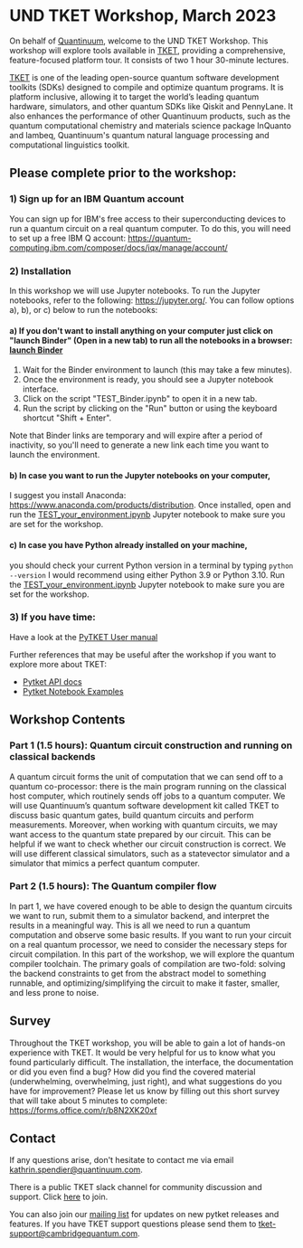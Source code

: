 # UND TKET Workshop, March 2023

On behalf of [Quantinuum](https://www.quantinuum.com/), welcome to the UND TKET Workshop. This workshop will explore tools available in [TKET](https://www.quantinuum.com/developers/tket), providing a comprehensive, feature-focused platform tour. It consists of two 1 hour 30-minute lectures.

[TKET](https://www.quantinuum.com/developers/tket) is one of the leading open-source quantum software development toolkits (SDKs) designed to compile and optimize quantum programs. It is platform inclusive, allowing it to target the world’s leading quantum hardware, simulators, and other quantum SDKs like Qiskit and PennyLane. It also enhances the performance of other Quantinuum products, such as the quantum computational chemistry and materials science package InQuanto and lambeq, Quantinuum's quantum natural language processing and computational linguistics toolkit. 

## Please complete prior to the workshop:
### 1) Sign up for an IBM Quantum account
You can sign up for IBM's free access to their superconducting devices to run a quantum circuit on a real quantum computer. To do this, you will need to set up a free IBM Q account: 
https://quantum-computing.ibm.com/composer/docs/iqx/manage/account/

### 2) Installation
In this workshop we will use Jupyter notebooks. To run the Jupyter notebooks, refer to the following: https://jupyter.org/. You can follow options a), b), or c) below to run the notebooks:

#### a) If you don't want to install anything on your computer just click on "launch Binder" (Open in a new tab) to run all the notebooks in a browser: [launch Binder](https://mybinder.org/v2/gh/spendierk/UND-TKET-Workshop-2023/main)
 1. Wait for the Binder environment to launch (this may take a few minutes).
 2. Once the environment is ready, you should see a Jupyter notebook interface.
 3. Click on the script "TEST_Binder.ipynb" to open it in a new tab.
 4. Run the script by clicking on the "Run" button or using the keyboard shortcut "Shift + Enter".

Note that Binder links are temporary and will expire after a period of inactivity, so you'll need to generate a new link each time you want to launch the environment.

#### b) In case you want to run the Jupyter notebooks on your computer,
I suggest you install Anaconda: https://www.anaconda.com/products/distribution. Once installed, open and run the [TEST_your_environment.ipynb](https://github.com/spendierk/UND-TKET-Workshop-2023/blob/main/TEST_your_environment.ipynb) Jupyter notebook to make sure you are set for the workshop.

#### c) In case you have Python already installed on your machine,
you should check your current Python version in a terminal by typing
`python --version`
I would recommend using either Python 3.9 or Python 3.10. Run the [TEST_your_environment.ipynb](https://github.com/spendierk/UND-TKET-Workshop-2023/blob/main/TEST_your_environment.ipynb) Jupyter notebook to make sure you are set for the workshop.


### 3) If you have time:
Have a look at the [PyTKET User manual](https://cqcl.github.io/pytket/manual/index.html)

Further references that may be useful after the workshop if you want to explore more about TKET:
- [Pytket API docs](https://cqcl.github.io/tket/pytket/api/)
- [Pytket Notebook Examples](https://github.com/CQCL/pytket/tree/main/examples)


## Workshop Contents

### Part 1 (1.5 hours): Quantum circuit construction and running on classical backends
A quantum circuit forms the unit of computation that we can send off to a quantum co-processor: there is the main program running on the classical host computer, which routinely sends off jobs to a quantum computer. We will use Quantinuum’s quantum software development kit called TKET to discuss basic quantum gates, build quantum circuits and perform measurements. Moreover, when working with quantum circuits, we may want access to the quantum state prepared by our circuit. This can be helpful if we want to check whether our circuit construction is correct. We will use different classical simulators, such as a statevector simulator and a simulator that mimics a perfect quantum computer. 

### Part 2 (1.5 hours): The Quantum compiler flow
In part 1, we have covered enough to be able to design the quantum circuits we want to run, submit them to a simulator backend, and interpret the results in a meaningful way. This is all we need to run a quantum computation and observe some basic results. If you want to run your circuit on a real quantum processor, we need to consider the necessary steps for circuit compilation. In this part of the workshop, we will explore the quantum compiler toolchain. The primary goals of compilation are two-fold: solving the backend constraints to get from the abstract model to something runnable, and optimizing/simplifying the circuit to make it faster, smaller, and less prone to noise.


## Survey
Throughout the TKET workshop, you will be able to gain a lot of hands-on experience with TKET. It would be very helpful for us to know what you found particularly difficult. The installation, the interface, the documentation or did you even find a bug? How did you find the covered material (underwhelming, overwhelming, just right), and what suggestions do you have for improvement? Please let us know by filling out this short survey that will take about 5 minutes to complete:
https://forms.office.com/r/b8N2XK20xf

## Contact
If any questions arise, don't hesitate to contact me via email
[kathrin.spendier@quantinuum.com](mailto:kathrin.spendier@quantinuum.com). 

There is a public TKET slack channel for community discussion and support. Click [here](https://tketusers.slack.com/join/shared_invite/zt-18qmsamj9-UqQFVdkRzxnXCcKtcarLRA#/shared-invite/email) to join. 

You can also join our [mailing list](https://list.cambridgequantum.com/cgi-bin/mailman/listinfo/tket-users) for updates on new pytket releases and features. If you have TKET support questions please send them to [tket-support@cambridgequantum.com](mailto:tket-support@cambridgequantum.com).
